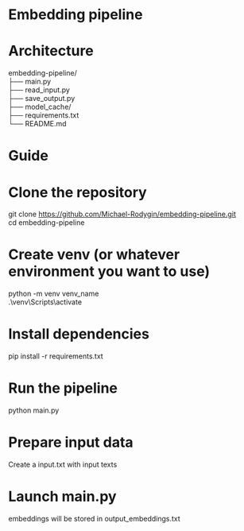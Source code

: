 # Embedding pipeline

# Architecture
embedding-pipeline/<br>
├── main.py                     <br>
├── read_input.py               <br> 
├── save_output.py              <br>
├── model_cache/                <br>
├── requirements.txt            <br>
└── README.md                 

# Guide

# Clone the repository
git clone https://github.com/Michael-Rodygin/embedding-pipeline.git <br>
cd embedding-pipeline

# Create venv (or whatever environment you want to use)<br>
python -m venv venv_name<br>
.\venv\Scripts\activate

# Install dependencies
pip install -r requirements.txt

# Run the pipeline
python main.py

# Prepare input data 
Create a input.txt with input texts 

# Launch main.py
embeddings will be stored in output_embeddings.txt 
